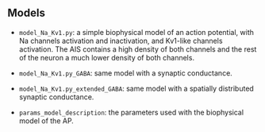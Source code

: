 ## Models

* `model_Na_Kv1.py`: a simple biophysical model of an action potential,
with Na channels activation and inactivation, and Kv1-like channels activation.
The AIS contains a high density of both channels and the rest of the neuron a much lower density of both channels.

* `model_Na_Kv1.py_GABA`: same model with a synaptic conductance.

* `model_Na_Kv1.py_extended_GABA`: same model with a spatially distributed synaptic conductance.

* `params_model_description`: the parameters used with the biophysical model of the AP.
